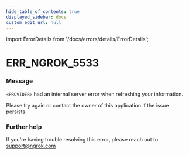 ```yaml
---
hide_table_of_contents: true
displayed_sidebar: docs
custom_edit_url: null
---
```


import ErrorDetails from '/docs/errors/details/ErrorDetails';

# ERR_NGROK_5533

### Message
`<PROVIDER>` had an internal server error when refreshing your information.

Please try again or contact the owner of this application if the issue persists.

### Further help
If you're having trouble resolving this error, please reach out to [support@ngrok.com](mailto:support@ngrok.com?subject=Help%20with%20ERR_NGROK_5533)

<ErrorDetails error='err_ngrok_5533' />
